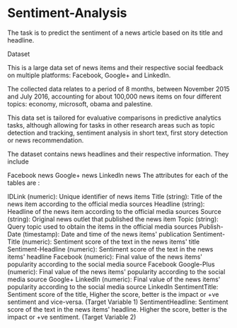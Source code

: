 # Sentiment-Analysis
The task is to predict the sentiment of a news article based on its title and headline.

Dataset

This is a large data set of news items and their respective social feedback on multiple platforms: Facebook, Google+ and LinkedIn.

The collected data relates to a period of 8 months, between November 2015 and July 2016, accounting for about 100,000 news items on four different topics: economy, microsoft, obama and palestine.

This data set is tailored for evaluative comparisons in predictive analytics tasks, although allowing for tasks in other research areas such as topic detection and tracking, sentiment analysis in short text, first story detection or news recommendation.

The dataset contains news headlines and their respective information. They include

Facebook news
Google+ news
Linkedln news
The attributes for each of the tables are :

IDLink (numeric): Unique identifier of news items
Title (string): Title of the news item according to the official media sources
Headline (string): Headline of the news item according to the official media sources
Source (string): Original news outlet that published the news item
Topic (string): Query topic used to obtain the items in the official media sources
Publish-Date (timestamp): Date and time of the news items' publication
Sentiment-Title (numeric): Sentiment score of the text in the news items' title
Sentiment-Headline (numeric): Sentiment score of the text in the news items' headline
Facebook (numeric): Final value of the news items' popularity according to the social media source Facebook
Google-Plus (numeric): Final value of the news items' popularity according to the social media source Google+
LinkedIn (numeric): Final value of the news items' popularity according to the social media source LinkedIn
SentimentTitle: Sentiment score of the title, Higher the score, better is the impact or +ve sentiment and vice-versa. (Target Variable 1)
SentimentHeadline: Sentiment score of the text in the news items' headline. Higher the score, better is the impact or +ve sentiment. (Target Variable 2)
